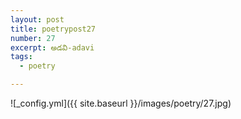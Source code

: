 ```yaml
---
layout: post
title: poetrypost27
number: 27
excerpt: అడవి-adavi
tags:
  - poetry

---
```




![_config.yml]({{ site.baseurl }}/images/poetry/27.jpg)

